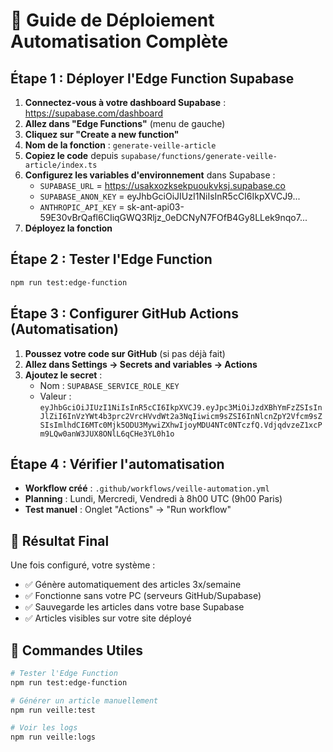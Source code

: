 # 🚀 Guide de Déploiement Automatisation Complète

## Étape 1 : Déployer l'Edge Function Supabase

1. **Connectez-vous à votre dashboard Supabase** : https://supabase.com/dashboard
2. **Allez dans "Edge Functions"** (menu de gauche)
3. **Cliquez sur "Create a new function"**
4. **Nom de la fonction** : `generate-veille-article`
5. **Copiez le code** depuis `supabase/functions/generate-veille-article/index.ts`
6. **Configurez les variables d'environnement** dans Supabase :
   - `SUPABASE_URL` = https://usakxozksekpuoukvksj.supabase.co
   - `SUPABASE_ANON_KEY` = eyJhbGciOiJIUzI1NiIsInR5cCI6IkpXVCJ9...
   - `ANTHROPIC_API_KEY` = sk-ant-api03-59E30vBrQafl6CIiqGWQ3Rljz_0eDCNyN7FOfB4Gy8LLek9nqo7...
7. **Déployez la fonction**

## Étape 2 : Tester l'Edge Function

```bash
npm run test:edge-function
```

## Étape 3 : Configurer GitHub Actions (Automatisation)

1. **Poussez votre code sur GitHub** (si pas déjà fait)
2. **Allez dans Settings → Secrets and variables → Actions**
3. **Ajoutez le secret** :
   - Nom : `SUPABASE_SERVICE_ROLE_KEY`
   - Valeur : `eyJhbGciOiJIUzI1NiIsInR5cCI6IkpXVCJ9.eyJpc3MiOiJzdXBhYmFzZSIsInJlZiI6InVzYWt4b3prc2VrcHVvdWt2a3NqIiwicm9sZSI6InNlcnZpY2Vfcm9sZSIsImlhdCI6MTc0Mjk5ODU3MywiZXhwIjoyMDU4NTc0NTczfQ.VdjqdvzeZ1xcPm9LQw0anW3JUX8ONlL6qCHe3YL0h1o`

## Étape 4 : Vérifier l'automatisation

- **Workflow créé** : `.github/workflows/veille-automation.yml`
- **Planning** : Lundi, Mercredi, Vendredi à 8h00 UTC (9h00 Paris)
- **Test manuel** : Onglet "Actions" → "Run workflow"

## 🎯 Résultat Final

Une fois configuré, votre système :
- ✅ Génère automatiquement des articles 3x/semaine
- ✅ Fonctionne sans votre PC (serveurs GitHub/Supabase)
- ✅ Sauvegarde les articles dans votre base Supabase
- ✅ Articles visibles sur votre site déployé

## 🔧 Commandes Utiles

```bash
# Tester l'Edge Function
npm run test:edge-function

# Générer un article manuellement
npm run veille:test

# Voir les logs
npm run veille:logs
```
